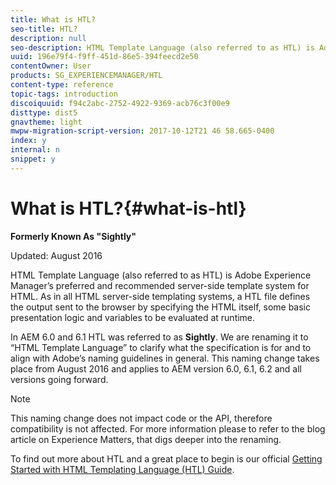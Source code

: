 ```yaml
---
title: What is HTL?
seo-title: HTL?
description: null
seo-description: HTML Template Language (also referred to as HTL) is Adobe Experience Manager’s preferred and recommended server-side template system for HTML. 
uuid: 196e79f4-f9ff-451d-86e5-394feecd2e50
contentOwner: User
products: SG_EXPERIENCEMANAGER/HTL
content-type: reference
topic-tags: introduction
discoiquuid: f94c2abc-2752-4922-9369-acb76c3f00e9
disttype: dist5
gnavtheme: light
mwpw-migration-script-version: 2017-10-12T21 46 58.665-0400
index: y
internal: n
snippet: y
---
```


# What is HTL?{#what-is-htl}

**Formerly Known As "Sightly"**

Updated: August 2016

HTML Template Language (also referred to as HTL) is Adobe Experience Manager’s preferred and recommended server-side template system for HTML. As in all HTML server-side templating systems, a HTL file defines the output sent to the browser by specifying the HTML itself, some basic presentation logic and variables to be evaluated at runtime.

In AEM 6.0 and 6.1 HTL was referred to as **Sightly**. We are renaming it to “HTML Template Language” to clarify what the specification is for and to align with Adobe’s naming guidelines in general. This naming change takes place from August 2016 and applies to AEM version 6.0, 6.1, 6.2 and all versions going forward.

>[!NOTE]
>
>This naming change does not impact code or the API, therefore compatibility is not affected. For more information please to refer to the blog article on Experience Matters, that digs deeper into the renaming.

To find out more about HTL and a great place to begin is our official [Getting Started with HTML Templating Language (HTL) Guide](overview.md).
